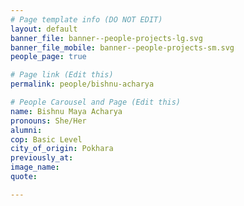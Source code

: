 ```yaml
---
# Page template info (DO NOT EDIT)
layout: default
banner_file: banner--people-projects-lg.svg
banner_file_mobile: banner--people-projects-sm.svg
people_page: true

# Page link (Edit this)
permalink: people/bishnu-acharya

# People Carousel and Page (Edit this)
name: Bishnu Maya Acharya
pronouns: She/Her
alumni: 
cop: Basic Level
city_of_origin: Pokhara
previously_at: 
image_name:
quote: 

---
```

